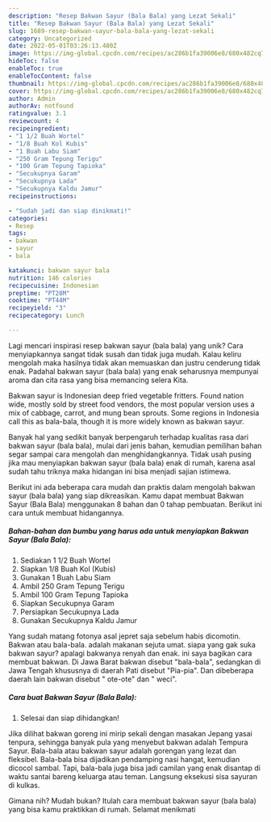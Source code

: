 ```yaml
---
description: "Resep Bakwan Sayur (Bala Bala) yang Lezat Sekali"
title: "Resep Bakwan Sayur (Bala Bala) yang Lezat Sekali"
slug: 1689-resep-bakwan-sayur-bala-bala-yang-lezat-sekali
category: Uncategorized
date: 2022-05-01T03:26:13.480Z
image: https://img-global.cpcdn.com/recipes/ac286b1fa39006e8/680x482cq70/bakwan-sayur-bala-bala-foto-resep-utama.jpg
hideToc: false
enableToc: true
enableTocContent: false
thumbnail: https://img-global.cpcdn.com/recipes/ac286b1fa39006e8/680x482cq70/bakwan-sayur-bala-bala-foto-resep-utama.jpg
cover: https://img-global.cpcdn.com/recipes/ac286b1fa39006e8/680x482cq70/bakwan-sayur-bala-bala-foto-resep-utama.jpg
author: Admin
authorAv: notfound
ratingvalue: 3.1
reviewcount: 4
recipeingredient:
- "1 1/2 Buah Wortel"
- "1/8 Buah Kol Kubis"
- "1 Buah Labu Siam"
- "250 Gram Tepung Terigu"
- "100 Gram Tepung Tapioka"
- "Secukupnya Garam"
- "Secukupnya Lada"
- "Secukupnya Kaldu Jamur"
recipeinstructions:

- "Sudah jadi dan siap dinikmati!"
categories:
- Resep
tags:
- bakwan
- sayur
- bala

katakunci: bakwan sayur bala 
nutrition: 146 calories
recipecuisine: Indonesian
preptime: "PT28M"
cooktime: "PT44M"
recipeyield: "3"
recipecategory: Lunch

---
```





Lagi mencari inspirasi resep bakwan sayur (bala bala) yang unik? Cara menyiapkannya sangat tidak susah dan tidak juga mudah. Kalau keliru mengolah maka hasilnya tidak akan memuaskan dan justru cenderung tidak enak. Padahal bakwan sayur (bala bala) yang enak seharusnya mempunyai aroma dan cita rasa yang bisa memancing selera Kita.





Bakwan sayur is Indonesian deep fried vegetable fritters. Found nation wide, mostly sold by street food vendors, the most popular version uses a mix of cabbage, carrot, and mung bean sprouts. Some regions in Indonesia call this as bala-bala, though it is more widely known as bakwan sayur.

Banyak hal yang sedikit banyak berpengaruh terhadap kualitas rasa dari bakwan sayur (bala bala), mulai dari jenis bahan, kemudian pemilihan bahan segar sampai cara mengolah dan menghidangkannya. Tidak usah pusing jika mau menyiapkan bakwan sayur (bala bala) enak di rumah, karena asal sudah tahu triknya maka hidangan ini bisa menjadi sajian istimewa.






Berikut ini ada beberapa cara mudah dan praktis dalam mengolah bakwan sayur (bala bala) yang siap dikreasikan. Kamu dapat membuat Bakwan Sayur (Bala Bala) menggunakan 8 bahan dan 0 tahap pembuatan. Berikut ini cara untuk membuat hidangannya.

<!--inarticleads1-->

##### Bahan-bahan dan bumbu yang harus ada untuk menyiapkan Bakwan Sayur (Bala Bala):

1. Sediakan 1 1/2 Buah Wortel
1. Siapkan 1/8 Buah Kol (Kubis)
1. Gunakan 1 Buah Labu Siam
1. Ambil 250 Gram Tepung Terigu
1. Ambil 100 Gram Tepung Tapioka
1. Siapkan Secukupnya Garam
1. Persiapkan Secukupnya Lada
1. Gunakan Secukupnya Kaldu Jamur


Yang sudah matang fotonya asal jepret saja sebelum habis dicomotin. Bakwan atau bala-bala. adalah makanan sejuta umat. siapa yang gak suka bakwan sayur? apalagi bakwanya renyah dan enak. ini saya bagikan cara membuat bakwan. Di Jawa Barat bakwan disebut &#34;bala-bala&#34;, sedangkan di Jawa Tengah khususnya di daerah Pati disebut &#34;Pia-pia&#34;. Dan dibeberapa daerah lain bakwan disebut &#34; ote-ote&#34; dan &#34; weci&#34;. 

<!--inarticleads2-->

##### Cara buat Bakwan Sayur (Bala Bala):


1. Selesai dan siap dihidangkan!

Jika dilihat bakwan goreng ini mirip sekali dengan masakan Jepang yasai tenpura, sehingga banyak pula yang menyebut bakwan adalah Tempura Sayur. Bala-bala atau bakwan sayur adalah gorengan yang lezat dan fleksibel. Bala-bala bisa dijadikan pendamping nasi hangat, kemudian dicocol sambal. Tapi, bala-bala juga bisa jadi camilan yang enak disantap di waktu santai bareng keluarga atau teman. Langsung eksekusi sisa sayuran di kulkas. 

Gimana nih? Mudah bukan? Itulah cara membuat bakwan sayur (bala bala) yang bisa kamu praktikkan di rumah. Selamat menikmati
